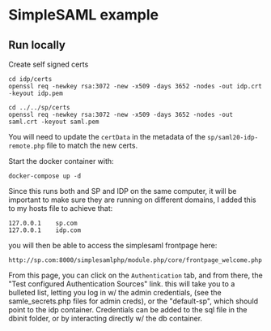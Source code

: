 # SimpleSAML example

## Run locally

Create self signed certs
```shell script
cd idp/certs
openssl req -newkey rsa:3072 -new -x509 -days 3652 -nodes -out idp.crt -keyout idp.pem

cd ../../sp/certs
openssl req -newkey rsa:3072 -new -x509 -days 3652 -nodes -out saml.crt -keyout saml.pem
```

You will need to update the `certData` in the metadata of the `sp/saml20-idp-remote.php` file to match the new certs.

Start the docker container with:
```shell script
docker-compose up -d
```

Since this runs both and SP and IDP on the same computer, it will be important to make sure they are running on different
domains, I added this to my hosts file to achieve that:
```
127.0.0.1    sp.com
127.0.0.1    idp.com
```

you will then be able to access the simplesaml frontpage here:

`http://sp.com:8000/simplesamlphp/module.php/core/frontpage_welcome.php`

From this page, you can click on the `Authentication` tab, and from there, the "Test configured Authentication Sources"
link. this will take you to a bulleted list, letting you log in w/ the admin credentials, (see the samle_secrets.php
files for admin creds), or the "default-sp", which should point to the idp container. Credentials can be added to the 
sql file in the dbinit folder, or by interacting directly w/ the db container.
